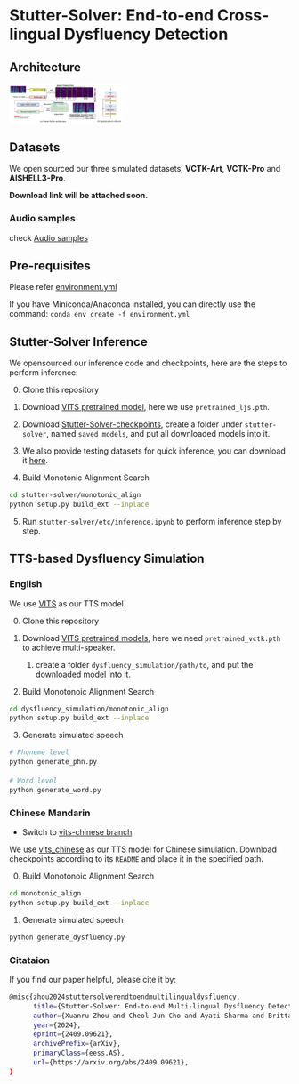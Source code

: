 # Stutter-Solver: End-to-end Cross-lingual Dysfluency Detection

## Architecture
<img src="resources/architecture.png" alt="image-20240321090057059" style="zoom: 20%; display: block; margin-right: auto; margin-left: 0;" />


## Datasets
We open sourced our three simulated datasets, **VCTK-Art**, **VCTK-Pro** and **AISHELL3-Pro**. 

**Download link will be attached soon.**

### Audio samples

check [Audio samples](https://drive.google.com/drive/folders/1LhYGUhAzkCT7P6JEYTqSV10Yq9ryjb__?usp=sharing)

## Pre-requisites
Please refer [environment.yml](environment.yml)

If you have Miniconda/Anaconda installed, you can directly use the command: `conda env create -f environment.yml`


## Stutter-Solver Inference
We opensourced our inference code and checkpoints, here are the steps to perform inference:

0. Clone this repository

1. Download [VITS pretrained model](https://drive.google.com/drive/folders/1ksarh-cJf3F5eKJjLVWY0X1j1qsQqiS2), here we use `pretrained_ljs.pth`.

2. Download [Stutter-Solver-checkpoints](https://drive.google.com/drive/folders/1EQzAZhmMDdMQy_S0TS73ESZXW4ucb5Eh?usp=sharing), create a folder under `stutter-solver`, named `saved_models`, and put all downloaded models into it.

3. We also provide testing datasets for quick inference, you can download it [here](https://drive.google.com/drive/folders/1OhbylWohKrAVN0JZGKfl0LAKdzXVzlai?usp=sharing).

4. Build Monotonic Alignment Search

```sh
cd stutter-solver/monotonic_align
python setup.py build_ext --inplace
```

5. Run `stutter-solver/etc/inference.ipynb` to perform inference step by step.


## TTS-based Dysfluency Simulation

### English
We use [VITS](https://github.com/jaywalnut310/vits) as our TTS model.

0. Clone this repository

0. Download [VITS pretrained models](https://drive.google.com/drive/folders/1ksarh-cJf3F5eKJjLVWY0X1j1qsQqiS2?usp=sharing), here we need `pretrained_vctk.pth` to achieve multi-speaker.
   1. create a folder `dysfluency_simulation/path/to`, and put the downloaded model into it.

0. Build Monotonoic Alignment Search
```sh
cd dysfluency_simulation/monotonic_align
python setup.py build_ext --inplace
```
3. Generate simulated speech
```sh
# Phoneme level
python generate_phn.py

# Word level
python generate_word.py
```

### Chinese Mandarin
* Switch to [vits-chinese branch](https://github.com/eureka235/Stutter-Solver/tree/vits-chinese)

We use [vits_chinese](https://github.com/PlayVoice/vits_chinese/tree/bert_vits_aishell3?tab=readme-ov-file) as our TTS model for Chinese simulation. Download checkpoints according to its `README` and place it in the specified path.

0. Build Monotonoic Alignment Search
```sh
cd monotonic_align
python setup.py build_ext --inplace
```
1. Generate simulated speech
```sh
python generate_dysfluency.py
```

### Citataion

If you find our paper helpful, please cite it by:
```sh
@misc{zhou2024stuttersolverendtoendmultilingualdysfluency,
      title={Stutter-Solver: End-to-end Multi-lingual Dysfluency Detection}, 
      author={Xuanru Zhou and Cheol Jun Cho and Ayati Sharma and Brittany Morin and David Baquirin and Jet Vonk and Zoe Ezzes and Zachary Miller and Boon Lead Tee and Maria Luisa Gorno Tempini and Jiachen Lian and Gopala Anumanchipalli},
      year={2024},
      eprint={2409.09621},
      archivePrefix={arXiv},
      primaryClass={eess.AS},
      url={https://arxiv.org/abs/2409.09621}, 
}
```


